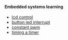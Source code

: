 #### Embedded systems learning

- [lcd control](./lcd/)
- [button led interrupt](./button_led_interrupt/)
- [constant pwm](./constant_pwm)
- [timing a timer](./playing_with_timers_1/)